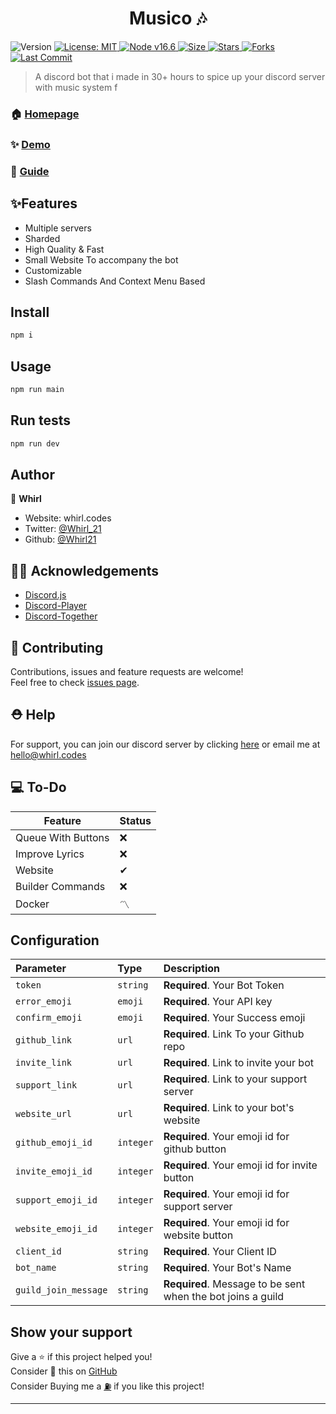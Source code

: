 <h1 align="center"> Musico 🎶</h1>
<p>
  <img alt="Version" src="https://img.shields.io/badge/version-2.0.0-blue.svg?cacheSeconds=2592000" />
  <a href="#" target="_blank">
    <img alt="License: MIT" src="https://img.shields.io/badge/License-MIT-yellow.svg" />
  </a>
    <a href="#" target="_blank">
    <img alt="Node v16.6" src="https://img.shields.io/node/v/discord.js" />
  </a>
   <a href="#" target="_blank">
    <img alt="Size" src="https://img.shields.io/github/repo-size/whirl21/musico" />
  </a>
    <a href="#" target="_blank">
    <img alt="Stars" src="https://img.shields.io/github/stars/whirl21/musico?style=social" />
  </a>
    <a href="#" target="_blank">
    <img alt="Forks" src="https://img.shields.io/github/forks/whirl21/musico?style=social" />
  </a>
    <a href="#" target="_blank">
    <img alt="Last Commit" src="https://img.shields.io/github/last-commit/whirl21/musico" />
  </a>
</p>

> A discord bot that i made in 30+ hours to spice up your discord server with music system
> f

### 🏠 [Homepage](https://musico.whirl.codes)

### ✨ [Demo](https://discord.com/api/oauth2/authorize?client_id=876761541481992212&permissions=2184301889&redirect_uri=https%3A%2F%2Fmusico.whirl.codes&scope=bot%20applications.commands)

### 📗 [Guide](https://github.com/Whirl21/Musico/tree/beta/Guides)

## ✨Features

- Multiple servers
- Sharded
- High Quality & Fast
- Small Website To accompany the bot
- Customizable
- Slash Commands And Context Menu Based

## Install

```sh
npm i
```

## Usage

```sh
npm run main
```

## Run tests

```sh
npm run dev
```

## Author

👤 **Whirl**

- Website: whirl.codes
- Twitter: [@Whirl_21](https://twitter.com/Whirl_21)
- Github: [@Whirl21](https://github.com/Whirl21)

## 🐱‍💻 Acknowledgements

- [Discord.js](https://discord.js.org)
- [Discord-Player](https://discord-player.js.org)
- [Discord-Together](https://github.com/RemyK888/discord-together)

## 🤝 Contributing

Contributions, issues and feature requests are welcome!<br />Feel free to check [issues page](https://github.com/whirl21/musico/issues).

## ⛑ Help

For support, you can join our discord server by clicking [here](https://discord.gg/ph2pCZrpm9) or email me at hello@whirl.codes

## 💻 To-Do

| Feature            | Status |
| ------------------ | ------ |
| Queue With Buttons | ❌     |
| Improve Lyrics     | ❌     |
| Website            | ✔      |
| Builder Commands   | ❌     |
| Docker   |   〽  | 

## Configuration

| Parameter            | Type      | Description                                                 |
| :------------------- | :-------- | :---------------------------------------------------------- |
| `token`              | `string`  | **Required**. Your Bot Token                                |
| `error_emoji`        | `emoji`   | **Required**. Your API key                                  |
| `confirm_emoji`      | `emoji`   | **Required**. Your Success emoji                            |
| `github_link`        | `url`     | **Required**. Link To your Github repo                      |
| `invite_link`        | `url`     | **Required**. Link to invite your bot                       |
| `support_link`       | `url`     | **Required**. Link to your support server                   |
| `website_url`        | `url`     | **Required**. Link to your bot's website                    |
| `github_emoji_id`    | `integer` | **Required**. Your emoji id for github button               |
| `invite_emoji_id`    | `integer` | **Required**. Your emoji id for invite button               |
| `support_emoji_id`   | `integer` | **Required**. Your emoji id for support server              |
| `website_emoji_id`   | `integer` | **Required**. Your emoji id for website button              |
| `client_id`          | `string`  | **Required**. Your Client ID                                |
| `bot_name`           | `string`  | **Required**. Your Bot's Name                               |
| `guild_join_message` | `string`  | **Required**. Message to be sent when the bot joins a guild |

## Show your support

Give a ⭐️ if this project helped you!<br>
Consider 🥢 this on [GitHub](https://github.com/Whirl21/Musico)<br>
Consider Buying me a [⛽](https://discord.com/nitro) if you like this project!

---
